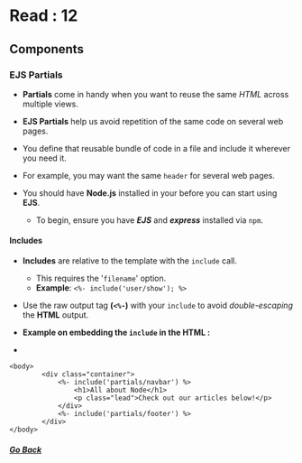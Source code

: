 # Read : 12

## Components
### EJS Partials

- **Partials** come in handy when you want to reuse the same *HTML* across multiple views.  
  
- **EJS Partials** help us avoid repetition of the same code on several web pages.  
 
- You define that reusable bundle of code in a file and include it wherever you need it.  
 
- For example, you may want the same `header` for several web pages.

- You should have **Node.js** installed in your before you can start using **EJS**.
  - To begin, ensure you have _**EJS**_ and **_express_** installed via `npm`.

#### Includes
- **Includes** are relative to the template with the `include` call.
  - This requires the '`filename`' option.
  - **Example**: `<%- include('user/show'); %>`

- Use the raw output tag **(`<%-`)** with your `include` to avoid *double-escaping* the **HTML** output.

- **Example on embedding the `include` in the HTML :**
- 
```
<body>
        <div class="container">
            <%- include('partials/navbar') %>
                <h1>All about Node</h1>
                <p class="lead">Check out our articles below!</p>
            </div>        
            <%- include('partials/footer') %>
        </div>
</body> 
```
##### [Go Back](code_301_reading_notes.md)